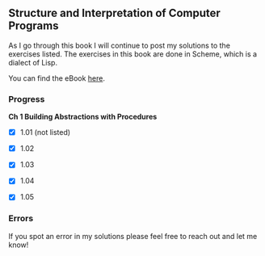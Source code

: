 ## Structure and Interpretation of Computer Programs

As I go through this book I will continue to post my solutions to the exercises listed. The exercises in this book are done in Scheme, which is a dialect of Lisp.

You can find the eBook [here](https://mitpress.mit.edu/sicp/full-text/book/book.html).

### Progress

**Ch 1 Building Abstractions with Procedures**

* [x] 1.01 (not listed)

* [x] 1.02

* [x] 1.03

* [x] 1.04

* [x] 1.05

### Errors

If you spot an error in my solutions please feel free to reach out and let me know!
